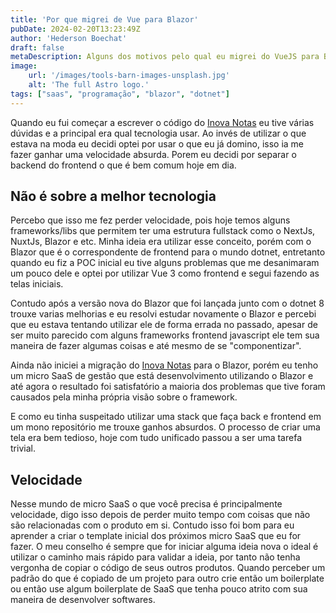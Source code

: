 ```yaml
---
title: 'Por que migrei de Vue para Blazor'
pubDate: 2024-02-20T13:23:49Z
author: 'Hederson Boechat'
draft: false
metaDescription: Alguns dos motivos pelo qual eu migrei do VueJS para Blazor no frontend
image:
    url: '/images/tools-barn-images-unsplash.jpg'
    alt: 'The full Astro logo.'
tags: ["saas", "programação", "blazor", "dotnet"]
---
```


Quando eu fui começar a escrever o código do [Inova Notas](http://inovanotas.com.br) eu tive várias dúvidas e a principal era qual tecnologia usar. Ao invés de utilizar o que estava na moda eu decidi optei por usar o que eu já domino, isso ia me fazer ganhar uma velocidade absurda. Porem eu decidi por separar o backend do frontend o que é bem comum hoje em dia.

## Não é sobre a melhor tecnologia

Percebo que isso me fez perder velocidade, pois hoje temos alguns frameworks/libs que permitem ter uma estrutura fullstack como o NextJs, NuxtJs, Blazor e etc. Minha ideia era utilizar esse conceito, porém com o Blazor que é o correspondente de frontend para o mundo dotnet, entretanto quando eu fiz a POC inicial eu tive alguns problemas que me desanimaram um pouco dele e optei por utilizar Vue 3 como frontend e segui fazendo as telas iniciais.

Contudo após a versão nova do Blazor que foi lançada junto com o dotnet 8 trouxe varias melhorias e eu resolvi estudar novamente o Blazor e percebi que eu estava tentando utilizar ele de forma errada no passado, apesar de ser muito parecido com alguns frameworks frontend javascript ele tem sua maneira de fazer algumas coisas e até mesmo de se "componentizar".

Ainda não iniciei a migração do [Inova Notas](http://inovanotas.com.br) para o Blazor, porém eu tenho um micro SaaS de gestão que está desenvolvimento utilizando o Blazor e até agora o resultado foi satisfatório a maioria dos problemas que tive foram causados pela minha própria visão sobre o framework.

E como eu tinha suspeitado utilizar uma stack que faça back e frontend em um mono repositório me trouxe ganhos absurdos. O processo de criar uma tela era bem tedioso, hoje com tudo unificado passou a ser uma tarefa trivial.

## Velocidade

Nesse mundo de micro SaaS o que você precisa é principalmente velocidade, digo isso depois de perder muito tempo com coisas que não são relacionadas com o produto em si. Contudo isso foi bom para eu aprender a criar o template inicial dos próximos micro SaaS que eu for fazer. O meu conselho é sempre que for iniciar alguma ideia nova o ideal é utilizar o caminho mais rápido para validar a ideia, por tanto não tenha vergonha de copiar o código de seus outros produtos. Quando perceber um padrão do que é copiado de um projeto para outro crie então um boilerplate ou então use algum boilerplate de SaaS que tenha pouco atrito com sua maneira de desenvolver softwares.